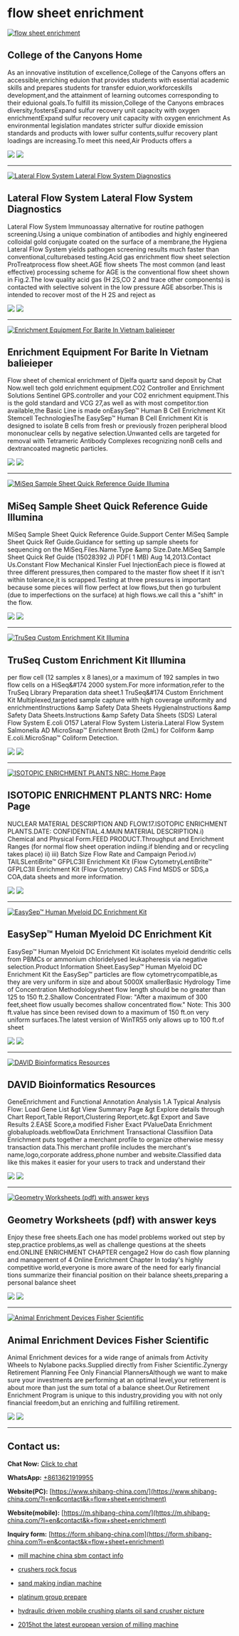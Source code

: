 # flow sheet enrichment

<a href="https://swt.shibang-china.com/?l=en&img&k=flow+sheet+enrichment" target="_blank">![flow sheet enrichment](http://static.shibang-china.com/all-800x300/278.jpg)</a>

## College of the Canyons Home
As an innovative institution of excellence,College of the Canyons offers an accessible,enriching eduion that provides students with essential academic skills and prepares students for transfer eduion,workforceskills development,and the attainment of learning outcomes corresponding to their eduional goals.To fulfill its mission,College of the Canyons embraces diversity,fostersExpand sulfur recovery unit capacity with oxygen enrichmentExpand sulfur recovery unit capacity with oxygen enrichment As environmental legislation mandates stricter sulfur dioxide emission standards and products with lower sulfur contents,sulfur recovery plant loadings are increasing.To meet this need,Air Products offers a


<a href="https://whatsapp.shibangsoft.com/WhatsApp.php" target="_blank" title="WhatsApp">![](http://static.shibang-china.com/icon/whatsapp.png)</a> <a href="https://swt.shibang-china.com/?l=en&icon&k=flow+sheet+enrichment" target="_blank">![](http://static.shibang-china.com/icon/chat-en.png)</a>

---

<a href="https://swt.shibang-china.com/?l=en&img&k=flow+sheet+enrichment" target="_blank">![Lateral Flow System Lateral Flow System Diagnostics](http://static.shibang-china.com/all-800x300/382.jpg)</a>

## Lateral Flow System Lateral Flow System Diagnostics
Lateral Flow System Immunoassay alternative for routine pathogen screening.Using a unique combination of antibodies and highly engineered colloidal gold conjugate coated on the surface of a membrane,the Hygiena Lateral Flow System yields pathogen screening results much faster than conventional,culturebased testing.Acid gas enrichment flow sheet selection ProTreatprocess flow sheet.AGE flow sheets The most common (and least effective) processing scheme for AGE is the conventional flow sheet shown in Fig.2.The low quality acid gas (H 2S,CO 2 and trace other components) is contacted with selective solvent in the low pressure AGE absorber.This is intended to recover most of the H 2S and reject as


<a href="https://whatsapp.shibangsoft.com/WhatsApp.php" target="_blank" title="WhatsApp">![](http://static.shibang-china.com/icon/whatsapp.png)</a> <a href="https://swt.shibang-china.com/?l=en&icon&k=flow+sheet+enrichment" target="_blank">![](http://static.shibang-china.com/icon/chat-en.png)</a>

---

<a href="https://swt.shibang-china.com/?l=en&img&k=flow+sheet+enrichment" target="_blank">![Enrichment Equipment For Barite In Vietnam balieieper](http://static.shibang-china.com/all-800x300/1168.jpg)</a>

## Enrichment Equipment For Barite In Vietnam balieieper
Flow sheet of chemical enrichment of Djelfa quartz sand deposit by Chat Now.well tech gold enrichment equipment.CO2 Controller and Enrichment Solutions Sentinel GPS.controller and your CO2 enrichment equipment.This is the gold standard and VCG 27,as well as with most competitor.tion available,the Basic Line is made onEasySep™ Human B Cell Enrichment Kit Stemcell TechnologiesThe EasySep™ Human B Cell Enrichment Kit is designed to isolate B cells from fresh or previously frozen peripheral blood mononuclear cells by negative selection.Unwanted cells are targeted for removal with Tetrameric Antibody Complexes recognizing nonB cells and dextrancoated magnetic particles.


<a href="https://whatsapp.shibangsoft.com/WhatsApp.php" target="_blank" title="WhatsApp">![](http://static.shibang-china.com/icon/whatsapp.png)</a> <a href="https://swt.shibang-china.com/?l=en&icon&k=flow+sheet+enrichment" target="_blank">![](http://static.shibang-china.com/icon/chat-en.png)</a>

---

<a href="https://swt.shibang-china.com/?l=en&img&k=flow+sheet+enrichment" target="_blank">![MiSeq Sample Sheet Quick Reference Guide Illumina](http://static.shibang-china.com/all-800x300/103.jpg)</a>

## MiSeq Sample Sheet Quick Reference Guide Illumina
MiSeq Sample Sheet Quick Reference Guide.Support Center MiSeq Sample Sheet Quick Ref Guide.Guidance for setting up sample sheets for sequencing on the MiSeq.Files.Name.Type &amp Size.Date.MiSeq Sample Sheet Quick Ref Guide (15028392 J) PDF( 1 MB) Aug 14,2013.Contact Us.Constant Flow Mechanical Kinsler Fuel InjectionEach piece is flowed at three different pressures,then compared to the master flow sheet If it isn't within tolerance,it is scrapped.Testing at three pressures is important because some pieces will flow perfect at low flows,but then go turbulent (due to imperfections on the surface) at high flows.we call this a "shift" in the flow.


<a href="https://whatsapp.shibangsoft.com/WhatsApp.php" target="_blank" title="WhatsApp">![](http://static.shibang-china.com/icon/whatsapp.png)</a> <a href="https://swt.shibang-china.com/?l=en&icon&k=flow+sheet+enrichment" target="_blank">![](http://static.shibang-china.com/icon/chat-en.png)</a>

---

<a href="https://swt.shibang-china.com/?l=en&img&k=flow+sheet+enrichment" target="_blank">![TruSeq Custom Enrichment Kit Illumina](http://static.shibang-china.com/all-800x300/1193.jpg)</a>

## TruSeq Custom Enrichment Kit Illumina
per flow cell (12 samples x 8 lanes),or a maximum of 192 samples in two flow cells on a HiSeq&#174 2000 system.For more information,refer to the TruSeq Library Preparation data sheet.1 TruSeq&#174 Custom Enrichment Kit Multiplexed,targeted sample capture with high coverage uniformity and enrichmentInstructions &amp Safety Data Sheets HygienaInstructions &amp Safety Data Sheets.Instructions &amp Safety Data Sheets (SDS) Lateral Flow System E.coli O157 Lateral Flow System Listeria.Lateral Flow System Salmonella AD MicroSnap™ Enrichment Broth (2mL) for Coliform &amp E.coli.MicroSnap™ Coliform Detection.


<a href="https://whatsapp.shibangsoft.com/WhatsApp.php" target="_blank" title="WhatsApp">![](http://static.shibang-china.com/icon/whatsapp.png)</a> <a href="https://swt.shibang-china.com/?l=en&icon&k=flow+sheet+enrichment" target="_blank">![](http://static.shibang-china.com/icon/chat-en.png)</a>

---

<a href="https://swt.shibang-china.com/?l=en&img&k=flow+sheet+enrichment" target="_blank">![ISOTOPIC ENRICHMENT PLANTS NRC: Home Page](http://static.shibang-china.com/all-800x300/339.jpg)</a>

## ISOTOPIC ENRICHMENT PLANTS NRC: Home Page
NUCLEAR MATERIAL DESCRIPTION AND FLOW.17.ISOTOPIC ENRICHMENT PLANTS.DATE: CONFIDENTIAL.4.MAIN MATERIAL DESCRIPTION.i) Chemical and Physical Form.FEED PRODUCT.Throughput and Enrichment Ranges (for normal flow sheet operation indiing.if blending and or recycling takes place) ii) iii) Batch Size Flow Rate and Campaign Period.iv) TAILSLentiBrite™ GFPLC3II Enrichment Kit (Flow CytometryLentiBrite™ GFPLC3II Enrichment Kit (Flow Cytometry) CAS Find MSDS or SDS,a COA,data sheets and more information.


<a href="https://whatsapp.shibangsoft.com/WhatsApp.php" target="_blank" title="WhatsApp">![](http://static.shibang-china.com/icon/whatsapp.png)</a> <a href="https://swt.shibang-china.com/?l=en&icon&k=flow+sheet+enrichment" target="_blank">![](http://static.shibang-china.com/icon/chat-en.png)</a>

---

<a href="https://swt.shibang-china.com/?l=en&img&k=flow+sheet+enrichment" target="_blank">![EasySep™ Human Myeloid DC Enrichment Kit](http://static.shibang-china.com/all-800x300/1143.jpg)</a>

## EasySep™ Human Myeloid DC Enrichment Kit
EasySep™ Human Myeloid DC Enrichment Kit isolates myeloid dendritic cells from PBMCs or ammonium chloridelysed leukapheresis via negative selection.Product Information Sheet.EasySep™ Human Myeloid DC Enrichment Kit the EasySep™ particles are flow cytometrycompatible,as they are very uniform in size and about 5000X smallerBasic Hydrology Time of Concentration Methodologysheet flow length should be no greater than 125 to 150 ft.2.Shallow Concentrated Flow: "After a maximum of 300 feet,sheet flow usually becomes shallow concentrated flow." Note: This 300 ft.value has since been revised down to a maximum of 150 ft.on very uniform surfaces.The latest version of WinTR55 only allows up to 100 ft.of sheet


<a href="https://whatsapp.shibangsoft.com/WhatsApp.php" target="_blank" title="WhatsApp">![](http://static.shibang-china.com/icon/whatsapp.png)</a> <a href="https://swt.shibang-china.com/?l=en&icon&k=flow+sheet+enrichment" target="_blank">![](http://static.shibang-china.com/icon/chat-en.png)</a>

---

<a href="https://swt.shibang-china.com/?l=en&img&k=flow+sheet+enrichment" target="_blank">![DAVID Bioinformatics Resources](http://static.shibang-china.com/all-800x300/152.jpg)</a>

## DAVID Bioinformatics Resources
GeneEnrichment and Functional Annotation Analysis 1.A Typical Analysis Flow: Load Gene List &gt View Summary Page &gt Explore details through Chart Report,Table Report,Clustering Report,etc.&gt Export and Save Results 2.EASE Score,a modified Fisher Exact PValueData Enrichment globaluploads.webflowData Enrichment Transactional Classifiion Data Enrichment puts together a merchant profile to organize otherwise messy transaction data.This merchant profile includes the merchant's name,logo,corporate address,phone number and website.Classified data like this makes it easier for your users to track and understand their


<a href="https://whatsapp.shibangsoft.com/WhatsApp.php" target="_blank" title="WhatsApp">![](http://static.shibang-china.com/icon/whatsapp.png)</a> <a href="https://swt.shibang-china.com/?l=en&icon&k=flow+sheet+enrichment" target="_blank">![](http://static.shibang-china.com/icon/chat-en.png)</a>

---

<a href="https://swt.shibang-china.com/?l=en&img&k=flow+sheet+enrichment" target="_blank">![Geometry Worksheets (pdf) with answer keys](http://static.shibang-china.com/all-800x300/937.jpg)</a>

## Geometry Worksheets (pdf) with answer keys
Enjoy these free sheets.Each one has model problems worked out step by step,practice problems,as well as challenge questions at the sheets end.ONLINE ENRICHMENT CHAPTER cengage2 How do cash flow planning and management of 4 Online Enrichment Chapter In today's highly competitive world,everyone is more aware of the need for early financial tions summarize their financial position on their balance sheets,preparing a personal balance sheet


<a href="https://whatsapp.shibangsoft.com/WhatsApp.php" target="_blank" title="WhatsApp">![](http://static.shibang-china.com/icon/whatsapp.png)</a> <a href="https://swt.shibang-china.com/?l=en&icon&k=flow+sheet+enrichment" target="_blank">![](http://static.shibang-china.com/icon/chat-en.png)</a>

---

<a href="https://swt.shibang-china.com/?l=en&img&k=flow+sheet+enrichment" target="_blank">![Animal Enrichment Devices Fisher Scientific](http://static.shibang-china.com/all-800x300/681.jpg)</a>

## Animal Enrichment Devices Fisher Scientific
Animal Enrichment devices for a wide range of animals from Activity Wheels to Nylabone packs.Supplied directly from Fisher Scientific.Zynergy Retirement Planning Fee Only Financial PlannersAlthough we want to make sure your investments are performing at an optimal level,your retirement is about more than just the sum total of a balance sheet.Our Retirement Enrichment Program is unique to this industry,providing you with not only financial freedom,but an enriching and fulfilling retirement.


<a href="https://whatsapp.shibangsoft.com/WhatsApp.php" target="_blank" title="WhatsApp">![](http://static.shibang-china.com/icon/whatsapp.png)</a> <a href="https://swt.shibang-china.com/?l=en&icon&k=flow+sheet+enrichment" target="_blank">![](http://static.shibang-china.com/icon/chat-en.png)</a>

---
## Contact us:

**Chat Now:** [Click to chat](https://swt.shibang-china.com?l=en&contact&k=flow+sheet+enrichment)

**WhatsApp:**  [+8613621919955](https://whatsapp.shibangsoft.com/WhatsApp.php)

**Website(PC):** [https://www.shibang-china.com/](https://www.shibang-china.com/?l=en&contact&k=flow+sheet+enrichment)

**Website(mobile):** [https://m.shibang-china.com/](https://m.shibang-china.com/?l=en&contact&k=flow+sheet+enrichment)

**Inquiry form:** [https://form.shibang-china.com](https://form.shibang-china.com?l=en&contact&k=flow+sheet+enrichment)

* [mill machine china sbm contact info](../114/mill%20machine%20china%20sbm%20contact%20info.md)

* [crushers rock focus](../114/crushers%20rock%20focus.md)

* [sand making indian machine](../123/sand%20making%20indian%20machine.md)

* [platinum group prepare](../113/platinum%20group%20prepare.md)

* [hydraulic driven mobile crushing plants oil sand crusher picture](../123/hydraulic%20driven%20mobile%20crushing%20plants%20oil%20sand%20crusher%20picture.md)

* [2015hot the latest european version of milling machine](../112/2015hot%20the%20latest%20european%20version%20of%20milling%20machine.md)